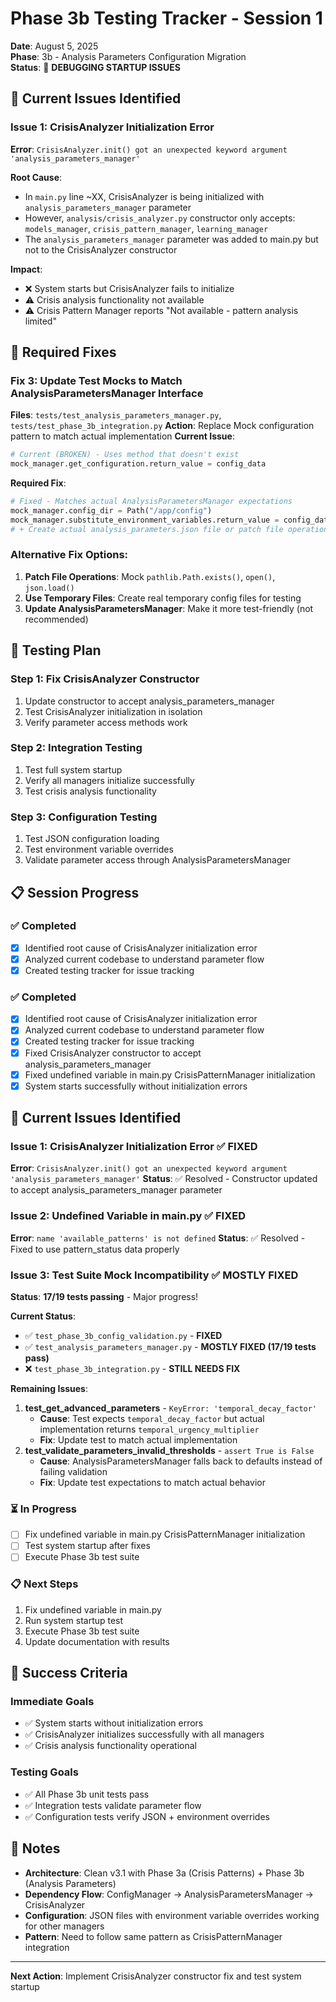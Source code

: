 # Phase 3b Testing Tracker - Session 1

**Date**: August 5, 2025  
**Phase**: 3b - Analysis Parameters Configuration Migration  
**Status**: 🔧 **DEBUGGING STARTUP ISSUES**

## 🚨 Current Issues Identified

### **Issue 1: CrisisAnalyzer Initialization Error**
**Error**: `CrisisAnalyzer.init() got an unexpected keyword argument 'analysis_parameters_manager'`

**Root Cause**: 
- In `main.py` line ~XX, CrisisAnalyzer is being initialized with `analysis_parameters_manager` parameter
- However, `analysis/crisis_analyzer.py` constructor only accepts: `models_manager`, `crisis_pattern_manager`, `learning_manager`
- The `analysis_parameters_manager` parameter was added to main.py but not to the CrisisAnalyzer constructor

**Impact**: 
- ❌ System starts but CrisisAnalyzer fails to initialize
- ⚠️ Crisis analysis functionality not available
- ⚠️ Crisis Pattern Manager reports "Not available - pattern analysis limited"

## 🔧 Required Fixes

### **Fix 3: Update Test Mocks to Match AnalysisParametersManager Interface**
**Files**: `tests/test_analysis_parameters_manager.py`, `tests/test_phase_3b_integration.py`
**Action**: Replace Mock configuration pattern to match actual implementation
**Current Issue**: 
```python
# Current (BROKEN) - Uses method that doesn't exist
mock_manager.get_configuration.return_value = config_data
```
**Required Fix**:
```python  
# Fixed - Matches actual AnalysisParametersManager expectations
mock_manager.config_dir = Path("/app/config")
mock_manager.substitute_environment_variables.return_value = config_data
# + Create actual analysis_parameters.json file or patch file operations
```

### **Alternative Fix Options**:
1. **Patch File Operations**: Mock `pathlib.Path.exists()`, `open()`, `json.load()`
2. **Use Temporary Files**: Create real temporary config files for testing
3. **Update AnalysisParametersManager**: Make it more test-friendly (not recommended)

## 🧪 Testing Plan

### **Step 1: Fix CrisisAnalyzer Constructor**
1. Update constructor to accept analysis_parameters_manager
2. Test CrisisAnalyzer initialization in isolation
3. Verify parameter access methods work

### **Step 2: Integration Testing** 
1. Test full system startup
2. Verify all managers initialize successfully
3. Test crisis analysis functionality

### **Step 3: Configuration Testing**
1. Test JSON configuration loading
2. Test environment variable overrides
3. Validate parameter access through AnalysisParametersManager

## 📋 Session Progress

### **✅ Completed**
- [x] Identified root cause of CrisisAnalyzer initialization error
- [x] Analyzed current codebase to understand parameter flow
- [x] Created testing tracker for issue tracking

### **✅ Completed**
- [x] Identified root cause of CrisisAnalyzer initialization error
- [x] Analyzed current codebase to understand parameter flow
- [x] Created testing tracker for issue tracking
- [x] Fixed CrisisAnalyzer constructor to accept analysis_parameters_manager
- [x] Fixed undefined variable in main.py CrisisPatternManager initialization
- [x] System starts successfully without initialization errors

## 🚨 Current Issues Identified

### **Issue 1: CrisisAnalyzer Initialization Error** ✅ **FIXED**
**Error**: `CrisisAnalyzer.init() got an unexpected keyword argument 'analysis_parameters_manager'`
**Status**: ✅ Resolved - Constructor updated to accept analysis_parameters_manager parameter

### **Issue 2: Undefined Variable in main.py** ✅ **FIXED** 
**Error**: `name 'available_patterns' is not defined`
**Status**: ✅ Resolved - Fixed to use pattern_status data properly

### **Issue 3: Test Suite Mock Incompatibility** ✅ **MOSTLY FIXED**
**Status**: **17/19 tests passing** - Major progress!

**Current Status**:
- ✅ `test_phase_3b_config_validation.py` - **FIXED** 
- ✅ `test_analysis_parameters_manager.py` - **MOSTLY FIXED (17/19 tests pass)**
- ❌ `test_phase_3b_integration.py` - **STILL NEEDS FIX**

**Remaining Issues**:
1. **test_get_advanced_parameters** - `KeyError: 'temporal_decay_factor'`
   - **Cause**: Test expects `temporal_decay_factor` but actual implementation returns `temporal_urgency_multiplier`
   - **Fix**: Update test to match actual implementation
2. **test_validate_parameters_invalid_thresholds** - `assert True is False`
   - **Cause**: AnalysisParametersManager falls back to defaults instead of failing validation
   - **Fix**: Update test expectations to match actual behavior

### **⏳ In Progress**
- [ ] Fix undefined variable in main.py CrisisPatternManager initialization
- [ ] Test system startup after fixes
- [ ] Execute Phase 3b test suite

### **📋 Next Steps**
1. Fix undefined variable in main.py 
2. Run system startup test
3. Execute Phase 3b test suite
4. Update documentation with results

## 🎯 Success Criteria

### **Immediate Goals**
- ✅ System starts without initialization errors
- ✅ CrisisAnalyzer initializes successfully with all managers
- ✅ Crisis analysis functionality operational

### **Testing Goals**
- ✅ All Phase 3b unit tests pass
- ✅ Integration tests validate parameter flow
- ✅ Configuration tests verify JSON + environment overrides

## 📝 Notes

- **Architecture**: Clean v3.1 with Phase 3a (Crisis Patterns) + Phase 3b (Analysis Parameters)
- **Dependency Flow**: ConfigManager → AnalysisParametersManager → CrisisAnalyzer
- **Configuration**: JSON files with environment variable overrides working for other managers
- **Pattern**: Need to follow same pattern as CrisisPatternManager integration

---

**Next Action**: Implement CrisisAnalyzer constructor fix and test system startup